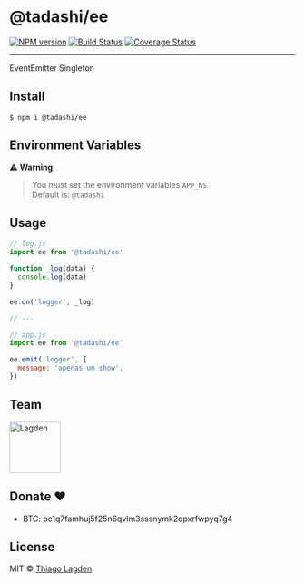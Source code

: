 # @tadashi/ee

[![NPM version][npm-img]][npm]
[![Build Status][ci-img]][ci]
[![Coverage Status][coveralls-img]][coveralls]


[npm-img]:         https://img.shields.io/npm/v/@tadashi/ee.svg
[npm]:             https://www.npmjs.com/package/@tadashi/ee
[ci-img]:          https://github.com/lagden/ee/actions/workflows/nodejs.yml/badge.svg
[ci]:              https://github.com/lagden/ee/actions/workflows/nodejs.yml
[coveralls-img]:   https://coveralls.io/repos/github/lagden/ee/badge.svg?branch=main
[coveralls]:       https://coveralls.io/github/lagden/ee?branch=main


---


EventEmitter Singleton


## Install

```
$ npm i @tadashi/ee
```

## Environment Variables

⚠️ **Warning**

> You must set the environment variables `APP_NS`  
> Default is: `@tadashi`


## Usage


```js
// log.js
import ee from '@tadashi/ee'

function _log(data) {
  console.log(data)
}

ee.on('logger', _log)

// ---

// app.js
import ee from '@tadashi/ee'

ee.emit('logger', {
  message: 'apenas um show',
})
```


## Team

[<img src="https://avatars.githubusercontent.com/u/130963?s=390" alt="Lagden" width="90">](https://github.com/lagden)


## Donate ❤️

- BTC: bc1q7famhuj5f25n6qvlm3sssnymk2qpxrfwpyq7g4


## License

MIT © [Thiago Lagden](https://github.com/lagden)
